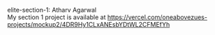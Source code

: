 elite-section-1: Atharv Agarwal <br>
My section 1 project is available at https://vercel.com/oneabovezues-projects/mockup2/4DR9Hy1CLxANEsbYDtWL2CFMEfYh
